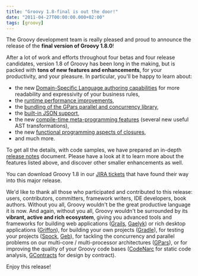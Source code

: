 ```yaml
---
title: "Groovy 1.8-final is out the door!"
date: "2011-04-27T00:00:00.000+02:00"
tags: [groovy]
---
```


The Groovy development team is really pleased and proud to announce the release of the **final version of Groovy 1.8.0**!

After a lot of work and efforts throughout four betas and four release candidates, version 1.8 of Groovy has been long in the making, but is packed with **tons of new features and enhancements**, for your productivity, and your pleasure. In particular, you'll be happy to learn about:

*   the new [Domain-Specific Language authoring capabilities](http://bit.ly/groovy-18#Groovy1.8releasenotes-CommandchainsfornicerDomainSpecificLanguages) for more readability and expressivity of your business rules,
*   the [runtime performance improvements](http://bit.ly/groovy-18#Groovy1.8releasenotes-Performanceimprovements),
*   the [bundling of the GPars parallel and concurrency library](http://bit.ly/groovy-18#Groovy1.8releasenotes-GParsbundledwithintheGroovydistribution),
*   the [built-in JSON support](http://bit.ly/groovy-18#Groovy1.8releasenotes-NativeJSONsupport),
*   the new [compile-time meta-programming features](http://bit.ly/groovy-18#Groovy1.8releasenotes-NewASTTransformations) (several new useful AST transformations),
*   the new [functional programming aspects of closures](http://bit.ly/groovy-18#Groovy1.8releasenotes-Closureenhancements),
*   and much more.

To get all the details, with code samples, we have prepared an in-depth [release notes](http://bit.ly/groovy-18) document. Please have a look at it to learn more about the features listed above, and discover other smaller enhancements as well.

You can download Groovy 1.8 in our [JIRA tickets](http://groovy.codehaus.org/Download%3Edownload%20section%3C/a%3E%C2%A0and%20you%20can%20have%20a%20look%20at%20the%20list%20of%20%3Ca%20href=) that have found their way into this major release.

We'd like to thank all those who participated and contributed to this release: users, contributors, committers, framework writers, IDE developers, book authors. Without you all, Groovy wouldn't be the great productive language it is now. And again, without you all, Groovy wouldn't be surrounded by its **vibrant, active and rich ecosystem**, giving you advanced tools and frameworks for building web applications ([Grails](http://grails.org/), [Gaelyk](http://gaelyk.appspot.com/)) or rich desktop applications ([Griffon](http://griffon.codehaus.org/)), for building your own projects ([Gradle](http://www.gradle.org/)), for testing your projects ([Spock](http://spockframework.org/), [Geb](http://geb.codehaus.org/)), for tackling the concurrency and parallel problems on our multi-core / multi-processor architectures ([GPars](http://gpars.codehaus.org/)), or for improving the quality of your Groovy code bases ([CodeNarc](http://codenarc.sourceforge.net/) for static code analysis, [GContracts](https://github.com/andresteingress/gcontracts/wiki/) for design by contract).

Enjoy this release!
